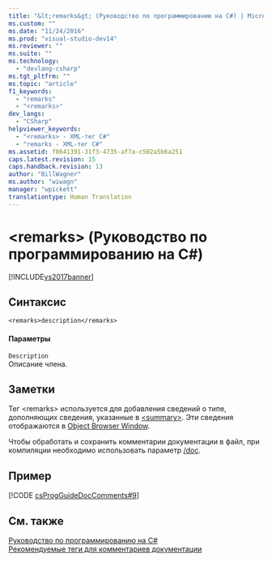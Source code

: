 ```yaml
---
title: "&lt;remarks&gt; (Руководство по программированию на C#) | Microsoft Docs"
ms.custom: ""
ms.date: "11/24/2016"
ms.prod: "visual-studio-dev14"
ms.reviewer: ""
ms.suite: ""
ms.technology: 
  - "devlang-csharp"
ms.tgt_pltfrm: ""
ms.topic: "article"
f1_keywords: 
  - "remarks"
  - "<remarks>"
dev_langs: 
  - "CSharp"
helpviewer_keywords: 
  - "<remarks> - XML-тег C#"
  - "remarks - XML-тег C#"
ms.assetid: f8641391-31f3-4735-af7a-c502a5b6a251
caps.latest.revision: 15
caps.handback.revision: 13
author: "BillWagner"
ms.author: "wiwagn"
manager: "wpickett"
translationtype: Human Translation
---
```

# &lt;remarks&gt; (Руководство по программированию на C#)
[!INCLUDE[vs2017banner](../../../csharp/includes/vs2017banner.md)]

## Синтаксис  
  
```  
<remarks>description</remarks>  
```  
  
#### Параметры  
 `Description`  
 Описание члена.  
  
## Заметки  
 Тег \<remarks\> используется для добавления сведений о типе, дополняющих сведения, указанные в [\<summary\>](../../../csharp/programming-guide/xmldoc/summary.md).  Эти сведения отображаются в [Object Browser Window](http://msdn.microsoft.com/ru-ru/3c7f1673-1f0d-41b1-94ca-a3dcfcb82cda).  
  
 Чтобы обработать и сохранить комментарии документации в файл, при компиляции необходимо использовать параметр [\/doc](../../../csharp/language-reference/compiler-options/doc-compiler-option.md).  
  
## Пример  
 [!CODE [csProgGuideDocComments#9](../CodeSnippet/VS_Snippets_VBCSharp/csProgGuideDocComments#9)]  
  
## См. также  
 [Руководство по программированию на C\#](../../../csharp/programming-guide/index.md)   
 [Рекомендуемые теги для комментариев документации](../../../csharp/programming-guide/xmldoc/recommended-tags-for-documentation-comments.md)
